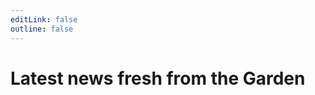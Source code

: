 ```yaml
---
editLink: false
outline: false
---
```


<script setup>
import BlogIndex from '.vitepress/theme/components/BlogIndex.vue'
</script>

# Latest news fresh from the Garden

<BlogIndex/>
